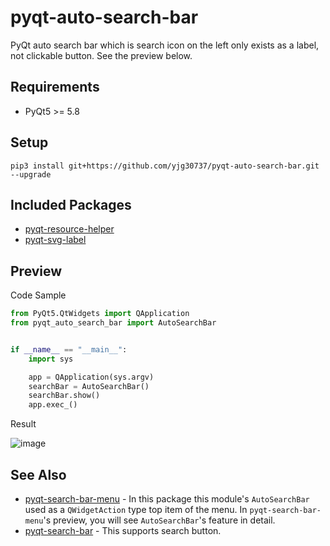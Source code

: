 # pyqt-auto-search-bar
PyQt auto search bar which is search icon on the left only exists as a label, not clickable button. See the preview below.

## Requirements
* PyQt5 >= 5.8

## Setup
```pip3 install git+https://github.com/yjg30737/pyqt-auto-search-bar.git --upgrade```

## Included Packages
* <a href="https://github.com/yjg30737/pyqt-resource-helper.git">pyqt-resource-helper</a>
* <a href="https://github.com/yjg30737/pyqt-svg-label.git">pyqt-svg-label</a>

## Preview
Code Sample
```python
from PyQt5.QtWidgets import QApplication
from pyqt_auto_search_bar import AutoSearchBar


if __name__ == "__main__":
    import sys

    app = QApplication(sys.argv)
    searchBar = AutoSearchBar()
    searchBar.show()
    app.exec_()
```

Result

![image](https://user-images.githubusercontent.com/55078043/155654257-4d31a17a-fc64-4292-aecc-cf46a9580f18.png)

## See Also

* <a href="https://github.com/yjg30737/pyqt-search-bar-menu.git">pyqt-search-bar-menu</a> - In this package this module's ```AutoSearchBar``` used as a ```QWidgetAction``` type top item of the menu. In ```pyqt-search-bar-menu```'s preview, you will see ```AutoSearchBar```'s feature in detail. 
* <a href="https://github.com/yjg30737/pyqt-search-bar.git">pyqt-search-bar</a> - This supports search button.
